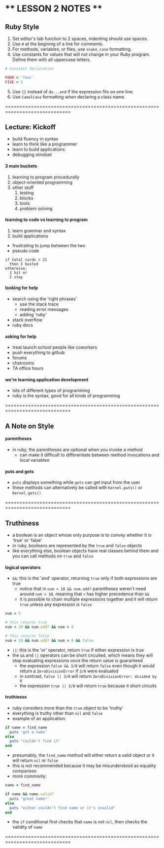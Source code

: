 # ** LESSON 2 NOTES **

## **Ruby Style**

1. Set editor's tab function to 2 spaces, indenting should use spaces.
2. Use `#` at the beginnig of a line for comments.
3. For methods, variables, or files, use `snake_case` formatting.
4. Use constants for values that will not change in your Ruby program. Define them with all uppercase letters.
```ruby
# Constant declaration

FOUR = 'four'
FIVE = 5
```
5. Use `{}` instead of `do...end` if the expression fits on one line.
6. Use `CamelCase` formatting when declaring a class name.

=============================================================================

## **Lecture: Kickoff**

- build fluency in syntax
- learn to think like a programmer
- learn to build applications
- debugging mindset

#### 3 main buckets

1. learning to program procedurally
2. object-oriented programming
3. other stuff
   1. testing
   2. blocks
   3. tools
   4. problem solving

#### learning to code vs learning to program
1. learn grammar and syntax
2. build applications
- frustrating to jump between the two
- pseudo code
```
if total cards > 21
  then I busted
otherwise,
  1 hit or
  I stay
```

#### looking for help
- search using the 'right phrases'
  - use the stack trace
  - reading error messages
  - adding 'ruby'
- stack overflow
- ruby docs
 
#### asking for help
- treat launch school people like coworkers
- push everything to github
- forums
- chatrooms
- TA office hours

#### we're learning application development
- lots of different types of programming
- ruby is the syntax, good for all kinds of programming

=============================================================================

## **A Note on Style**

#### parentheses

- in ruby, the parentheses are optional when you invoke a method
  - can make it difficult to differentiate between method invocations and local variableo

#### puts and gets

- `puts` displays something while `gets` can get input from the user
- these methods can alternatively be called with `Kernel.puts()` or `Kernel.gets()` 

=============================================================================

## **Truthiness** 

- a boolean is an object whose only purpose is to convey whether it is 'true' or 'false'
- in ruby, booleans are represented by the `true` and `false` objects
- like everything else, boolean objects have real classes behind them and you can call methods on `true` and `false`

#### logical operators

- `&&`: this is the 'and' operator, returning `true` only if both expressions are true
  - notice that in `num < 10 && num.odd?` parentheses weren't need around `num < 10`, meaning that `<` has higher precedence than `&&` 
  - it is possible to chain multiple expressions together and it will return `true` unless any expression is `false`
```ruby
num = 5

# this returns true
num < 10 && num.odd? && num > 0

# this returns false
num < 10 && num.odd? && num > 0 && false
```
- `||`: this is the 'or' operator, return `true` if either expression is true
- the `&&` and `||` operators can be short circuited, which means they will stop evaluating expressions once the return value is guaranteed
  - the expression `false && 3/0` will return `false` even though it would return a `ZeroDivisionError` if `3/0` were evaluated
  - in contrast, `false || 3/0` will return `ZeroDivisionError: divided by 0`
  - the expression `true || 3/0` will return `true` because it short circuits

#### truthiness

- ruby considers more than the `true` object to be 'truthy'
- everything is truthy other than `nil` and `false`
- example of an application:
```ruby
if name = find_name
  puts 'got a name'
else
  puts "couldn't find it"
end
```
- presumably, the `find_name` method will either return a valid object or it will return `nil` or `false`
- this is not recommended because it may be misunderstood as equality comparison
- more commonly:
```ruby
name = find_name

if name && name.valid?
  puts 'great name!'
else
  puts "either couldn't find name or it's invalid"
end
```
- the `if` conditional first checks that `name` is not `nil`, then checks the validity of `name`

=============================================================================


